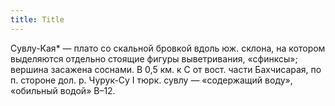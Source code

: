 ```yaml
---
title: Title
---
```


Сувлу-Кая* — плато со скальной бровкой вдоль юж. склона, на котором выделяются
отдельно стоящие фигуры выветривания, «сфинксы»; вершина засажена соснами. В 0,5
км. к С от вост. части Бахчисарая, по п. стороне дол. р. Чурук-Су I тюрк. сувлу
— «содержащий воду», «обильный водой» В–12.

